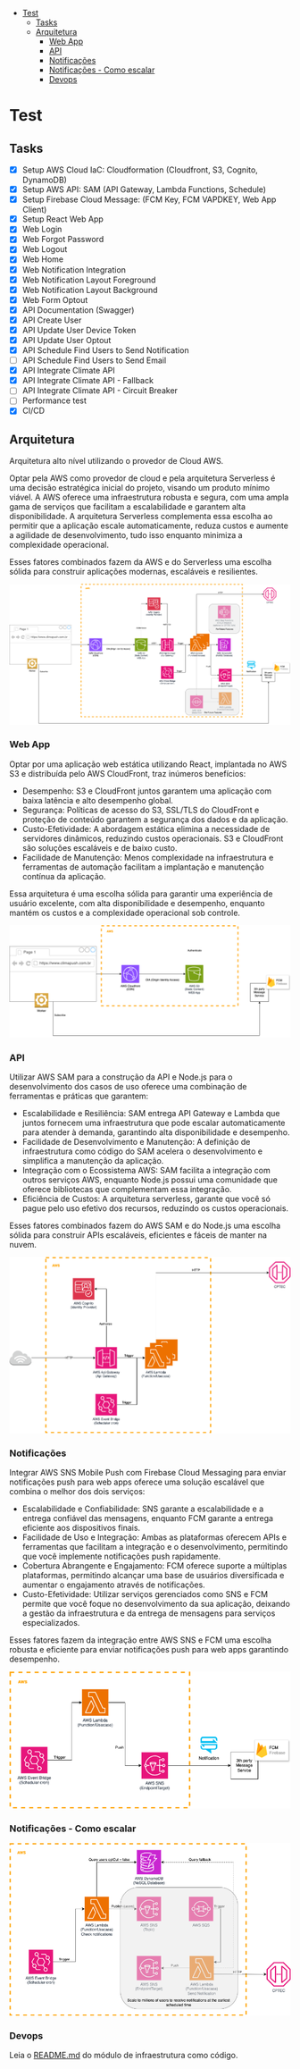 - [Test](#test)
  - [Tasks](#tasks)
  - [Arquitetura](#arquitetura)
    - [Web App](#web-app)
    - [API](#api)
    - [Notificações](#notificações)
    - [Notificações - Como escalar](#notificações---como-escalar)
    - [Devops](#devops)

# Test

## Tasks

- [x] Setup AWS Cloud IaC: Cloudformation (Cloudfront, S3, Cognito, DynamoDB)
- [x] Setup AWS API: SAM (API Gateway, Lambda Functions, Schedule)
- [x] Setup Firebase Cloud Message: (FCM Key, FCM VAPDKEY, Web App Client)
- [x] Setup React Web App
- [x] Web Login
- [x] Web Forgot Password
- [x] Web Logout
- [x] Web Home
- [x] Web Notification Integration
- [x] Web Notification Layout Foreground
- [x] Web Notification Layout Background
- [x] Web Form Optout
- [x] API Documentation (Swagger)
- [x] API Create User
- [x] API Update User Device Token
- [x] API Update User Optout
- [x] API Schedule Find Users to Send Notification
- [ ] API Schedule Find Users to Send Email
- [x] API Integrate Climate API
- [x] API Integrate Climate API - Fallback
- [ ] API Integrate Climate API - Circuit Breaker
- [ ] Performance test
- [x] CI/CD

## Arquitetura

Arquitetura alto nível utilizando o provedor de Cloud AWS.

Optar pela AWS como provedor de cloud e pela arquitetura Serverless é uma decisão estratégica inicial do projeto, visando um produto mínimo viável. A AWS oferece uma infraestrutura robusta e segura, com uma ampla gama de serviços que facilitam a escalabilidade e garantem alta disponibilidade. A arquitetura Serverless complementa essa escolha ao permitir que a aplicação escale automaticamente, reduza custos e aumente a agilidade de desenvolvimento, tudo isso enquanto minimiza a complexidade operacional.

Esses fatores combinados fazem da AWS e do Serverless uma escolha sólida para construir aplicações modernas, escaláveis e resilientes.

![AWS](Arch.png)

### Web App

Optar por uma aplicação web estática utilizando React, implantada no AWS S3 e distribuída pelo AWS CloudFront, traz inúmeros benefícios:

* Desempenho: S3 e CloudFront juntos garantem uma aplicação com baixa latência e alto desempenho global.
* Segurança: Políticas de acesso do S3, SSL/TLS do CloudFront e proteção de conteúdo garantem a segurança dos dados e da aplicação.
* Custo-Efetividade: A abordagem estática elimina a necessidade de servidores dinâmicos, reduzindo custos operacionais. S3 e CloudFront são soluções escaláveis e de baixo custo.
* Facilidade de Manutenção: Menos complexidade na infraestrutura e ferramentas de automação facilitam a implantação e manutenção contínua da aplicação.

Essa arquitetura é uma escolha sólida para garantir uma experiência de usuário excelente, com alta disponibilidade e desempenho, enquanto mantém os custos e a complexidade operacional sob controle.

![AWS](Arch.WebApp.png)

### API

Utilizar AWS SAM para a construção da API e Node.js para o desenvolvimento dos casos de uso oferece uma combinação de ferramentas e práticas que garantem:

* Escalabilidade e Resiliência: SAM entrega API Gateway e Lambda que juntos fornecem uma infraestrutura que pode escalar automaticamente para atender à demanda, garantindo alta disponibilidade e desempenho.
* Facilidade de Desenvolvimento e Manutenção: A definição de infraestrutura como código do SAM acelera o desenvolvimento e simplifica a manutenção da aplicação.
* Integração com o Ecossistema AWS: SAM facilita a integração com outros serviços AWS, enquanto Node.js possui uma comunidade que oferece bibliotecas que complementam essa integração.
* Eficiência de Custos: A arquitetura serverless, garante que você só pague pelo uso efetivo dos recursos, reduzindo os custos operacionais.

Esses fatores combinados fazem do AWS SAM e do Node.js uma escolha sólida para construir APIs escaláveis, eficientes e fáceis de manter na nuvem.

![AWS](Arch.API.png)

### Notificações

Integrar AWS SNS Mobile Push com Firebase Cloud Messaging para enviar notificações push para web apps oferece uma solução escalável que combina o melhor dos dois serviços:

* Escalabilidade e Confiabilidade: SNS garante a escalabilidade e a entrega confiável das mensagens, enquanto FCM garante a entrega eficiente aos dispositivos finais.
* Facilidade de Uso e Integração: Ambas as plataformas oferecem APIs e ferramentas que facilitam a integração e o desenvolvimento, permitindo que você implemente notificações push rapidamente.
* Cobertura Abrangente e Engajamento: FCM oferece suporte a múltiplas plataformas, permitindo alcançar uma base de usuários diversificada e aumentar o engajamento através de notificações.
* Custo-Efetividade: Utilizar serviços gerenciados como SNS e FCM permite que você foque no desenvolvimento da sua aplicação, deixando a gestão da infraestrutura e da entrega de mensagens para serviços especializados.

Esses fatores fazem da integração entre AWS SNS e FCM uma escolha robusta e eficiente para enviar notificações push para web apps garantindo desempenho.

![AWS](Arch.Push.png)

### Notificações - Como escalar

![AWS](Arch.Push.HowToScale.png)

### Devops

Leia o [README.md](iac/README.md) do módulo de infraestrutura como código.